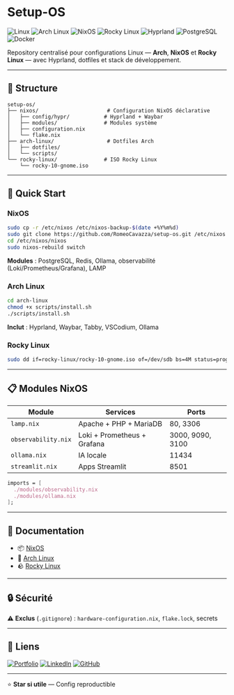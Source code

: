 # Setup-OS

![Linux](https://img.shields.io/badge/Linux-FCC624?logo=linux&logoColor=black)
![Arch Linux](https://img.shields.io/badge/Arch%20Linux-1793D1?logo=archlinux&logoColor=white)
![NixOS](https://img.shields.io/badge/NixOS-5277C3?logo=nixos&logoColor=white)
![Rocky Linux](https://img.shields.io/badge/Rocky%20Linux-10B981?logo=rockylinux&logoColor=white)
![Hyprland](https://img.shields.io/badge/Hyprland-44586a?logo=hyprland&logoColor=white)
![PostgreSQL](https://img.shields.io/badge/PostgreSQL-4169E1?logo=postgresql&logoColor=white)
![Docker](https://img.shields.io/badge/Docker-2496ED?logo=docker&logoColor=white)

Repository centralisé pour configurations Linux — **Arch**, **NixOS** et **Rocky Linux** — avec Hyprland, dotfiles et stack de développement.

---

## 📁 Structure

```
setup-os/
├── nixos/                      # Configuration NixOS déclarative
│   ├── config/hypr/           # Hyprland + Waybar
│   ├── modules/               # Modules système
│   ├── configuration.nix
│   └── flake.nix
├── arch-linux/                 # Dotfiles Arch
│   ├── dotfiles/
│   └── scripts/
└── rocky-linux/               # ISO Rocky Linux
    └── rocky-10-gnome.iso
```

---

## 🚀 Quick Start

### NixOS

```bash
sudo cp -r /etc/nixos /etc/nixos-backup-$(date +%Y%m%d)
sudo git clone https://github.com/RomeoCavazza/setup-os.git /etc/nixos
cd /etc/nixos/nixos
sudo nixos-rebuild switch
```

**Modules** : PostgreSQL, Redis, Ollama, observabilité (Loki/Prometheus/Grafana), LAMP

### Arch Linux

```bash
cd arch-linux
chmod +x scripts/install.sh
./scripts/install.sh
```

**Inclut** : Hyprland, Waybar, Tabby, VSCodium, Ollama

### Rocky Linux

```bash
sudo dd if=rocky-linux/rocky-10-gnome.iso of=/dev/sdb bs=4M status=progress
```

---

## 📋 Modules NixOS

| Module | Services | Ports |
|--------|----------|-------|
| `lamp.nix` | Apache + PHP + MariaDB | 80, 3306 |
| `observability.nix` | Loki + Prometheus + Grafana | 3000, 9090, 3100 |
| `ollama.nix` | IA locale | 11434 |
| `streamlit.nix` | Apps Streamlit | 8501 |

```nix
imports = [
  ./modules/observability.nix
  ./modules/ollama.nix
];
```

---

## 📖 Documentation

- 📦 [NixOS](nixos/README.md)
- 🐧 [Arch Linux](arch-linux/README.md)
- 🪨 [Rocky Linux](rocky-linux/README.md)

---

## 🔒 Sécurité

⚠️ **Exclus** (`.gitignore`) : `hardware-configuration.nix`, `flake.lock`, secrets

---

## 🔗 Liens

[![Portfolio](https://img.shields.io/badge/Portfolio-000000?style=for-the-badge&logo=vercel&logoColor=white)](https://www.romeo-cavazza.dev) [![LinkedIn](https://img.shields.io/badge/LinkedIn-0A66C2?style=for-the-badge&logo=linkedin&logoColor=white)](https://www.linkedin.com/in/romeo-cavazza/) [![GitHub](https://img.shields.io/badge/GitHub-181717?style=for-the-badge&logo=github&logoColor=white)](https://github.com/RomeoCavazza)

---

⭐ **Star si utile** — Config reproductible
